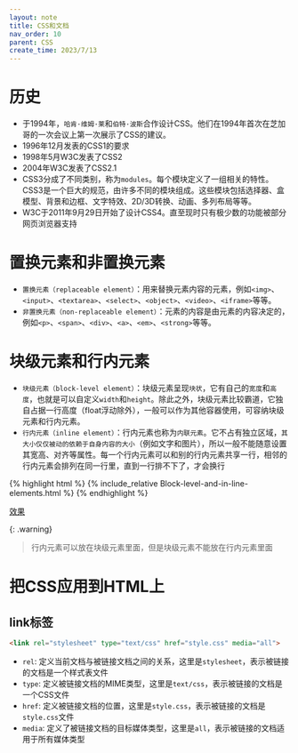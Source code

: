 ```yaml
---
layout: note
title: CSS和文档
nav_order: 10
parent: CSS
create_time: 2023/7/13
---
```


# 历史

- 于1994年，`哈肯·维姆·莱`和`伯特·波斯`合作设计CSS。他们在1994年首次在芝加哥的一次会议上第一次展示了CSS的建议。
- 1996年12月发表的CSS1的要求
- 1998年5月W3C发表了CSS2
- 2004年W3C发表了CSS2.1
- CSS3分成了不同类别，称为`modules`。每个模块定义了一组相关的特性。CSS3是一个巨大的规范，由许多不同的模块组成。这些模块包括选择器、盒模型、背景和边框、文字特效、2D/3D转换、动画、多列布局等等。
- W3C于2011年9月29日开始了设计CSS4。直至现时只有极少数的功能被部分网页浏览器支持

# 置换元素和非置换元素

- `置换元素（replaceable element）`：用来替换元素内容的元素，例如`<img>`、`<input>`、`<textarea>`、`<select>`、`<object>`、`<video>`、`<iframe>`等等。
- `非置换元素（non-replaceable element）`：元素的内容是由元素的内容决定的，例如`<p>`、`<span>`、`<div>`、`<a>`、`<em>`、`<strong>`等等。

# 块级元素和行内元素

- `块级元素（block-level element）`：块级元素呈现`块状`，它有自己的`宽度`和`高度`，也就是可以自定义`width`和`height`。除此之外，块级元素比较霸道，它独自占据一行高度（float浮动除外），一般可以作为其他容器使用，可容纳块级元素和行内元素。
- `行内元素（inline element）`：行内元素也称为`内联元素`。它不占有独立区域，`其大小仅仅被动的依赖于自身内容的大小`（例如文字和图片），所以一般不能随意设置其宽高、对齐等属性。每一个行内元素可以和别的行内元素共享一行，相邻的行内元素会排列在同一行里，直到一行排不下了，才会换行

{% highlight html %}
{% include_relative Block-level-and-in-line-elements.html %}
{% endhighlight %}

[效果](Block-level-and-in-line-elements.html)

{: .warning}
> 行内元素可以放在块级元素里面，但是块级元素不能放在行内元素里面

# 把CSS应用到HTML上

## link标签

```html
<link rel="stylesheet" type="text/css" href="style.css" media="all">
```

- `rel`: 定义当前文档与被链接文档之间的关系，这里是`stylesheet`，表示被链接的文档是一个样式表文件
- `type`: 定义被链接文档的MIME类型，这里是`text/css`，表示被链接的文档是一个CSS文件
- `href`: 定义被链接文档的位置，这里是`style.css`，表示被链接的文档是`style.css`文件
- `media`: 定义了被链接文档的目标媒体类型，这里是`all`，表示被链接的文档适用于所有媒体类型

 

